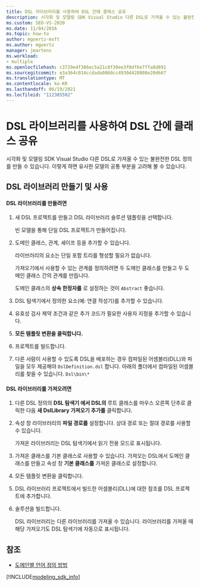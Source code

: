 ```yaml
---
title: DSL 라이브러리를 사용하여 DSL 간에 클래스 공유
description: 시각화 및 모델링 SDK Visual Studio 다른 DSL로 가져올 수 있는 불완전한 DSL 정의를 만들 수 있습니다.
ms.custom: SEO-VS-2020
ms.date: 11/04/2016
ms.topic: how-to
author: mgoertz-msft
ms.author: mgoertz
manager: jmartens
ms.workload:
- multiple
ms.openlocfilehash: c3729e4f386ec5a21c8f30ee3f0df6e7ffa8d891
ms.sourcegitcommit: e3a364c014ccdada0860cc4930d428808e20d667
ms.translationtype: MT
ms.contentlocale: ko-KR
ms.lasthandoff: 06/19/2021
ms.locfileid: "112385502"
---
```

# <a name="sharing-classes-between-dsls-by-using-a-dsl-library"></a>DSL 라이브러리를 사용하여 DSL 간에 클래스 공유
시각화 및 모델링 SDK Visual Studio 다른 DSL로 가져올 수 있는 불완전한 DSL 정의를 만들 수 있습니다. 이렇게 하면 유사한 모델의 공통 부분을 고려해 볼 수 있습니다.

## <a name="creating-and-using-dsl-libraries"></a>DSL 라이브러리 만들기 및 사용

#### <a name="to-create-a-dsl-library"></a>DSL 라이브러리를 만들려면

1. 새 DSL 프로젝트를 만들고 DSL 라이브러리 솔루션 템플릿을 선택합니다.

     빈 모델을 통해 단일 DSL 프로젝트가 만들어집니다.

2. 도메인 클래스, 관계, 셰이프 등을 추가할 수 있습니다.

     라이브러리의 요소는 단일 포함 트리를 형성할 필요가 없습니다.

     가져오기에서 사용할 수 있는 관계를 정의하려면 두 도메인 클래스를 만들고 두 도메인 클래스 간의 관계를 만듭니다.

     도메인 클래스의 **상속 한정자를** 로 설정하는 것이 `Abstract` 좋습니다.

3. DSL 탐색기에서 정의한 요소(예: 연결 작성기)를 추가할 수 있습니다.

4. 유효성 검사 제약 조건과 같은 추가 코드가 필요한 사용자 지정을 추가할 수 있습니다.

5. **모든 템플릿 변환을 클릭합니다.**

6. 프로젝트를 빌드합니다.

7. 다른 사람이 사용할 수 있도록 DSL을 배포하는 경우 컴파일된 어셈블리(DLL)와 파일을 모두 제공해야 `DslDefinition.dsl` 합니다. 아래의 폴더에서 컴파일된 어셈블리를 찾을 수 있습니다. `Dsl\bin\*`

#### <a name="to-import-a-dsl-library"></a>DSL 라이브러리를 가져오려면

1. 다른 DSL 정의의 **DSL 탐색기 에서 DSL의** 루트 클래스를 마우스 오른쪽 단추로 클릭한 다음 **새 DslLibrary 가져오기 추가를** 클릭합니다.

2. 속성 창 라이브러리의 **파일 경로를** 설정합니다. 상대 경로 또는 절대 경로를 사용할 수 있습니다.

    가져온 라이브러리는 DSL 탐색기에서 읽기 전용 모드로 표시됩니다.

3. 가져온 클래스를 기본 클래스로 사용할 수 있습니다. 가져오는 DSL에서 도메인 클래스를 만들고 속성 창 **기본 클래스를** 가져온 클래스로 설정합니다.

4. 모든 템플릿 변환을 클릭합니다.

5. DSL 라이브러리 프로젝트에서 빌드한 어셈블리(DLL)에 대한 참조를 DSL 프로젝트에 추가합니다.

6. 솔루션을 빌드합니다.

   DSL 라이브러리는 다른 라이브러리를 가져올 수 있습니다. 라이브러리를 가져올 때 해당 가져오기도 DSL 탐색기에 자동으로 표시됩니다.

## <a name="see-also"></a>참조

- [도메인별 언어 정의 방법](../modeling/how-to-define-a-domain-specific-language.md)

[!INCLUDE[modeling_sdk_info](includes/modeling_sdk_info.md)]
